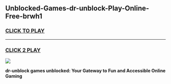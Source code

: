 
## Unblocked-Games-dr-unblock-Play-Online-Free-brwh1
<h3>
<a href="https://premium76.site?title=dr-unblock&ref=26A">CLICK TO PLAY</a></h3>
<hr>

<h3>
<a href="https://premium76.site?title=dr-unblock&ref=26A">CLICK 2 PLAY</a>
  
</h3>

<a href="https://premium76.site?title=dr-unblock&ref=26A"><img src="https://clearcache.store/games.png"></a>


**dr-unblock games unblocked: Your Gateway to Fun and Accessible Online Gaming**
